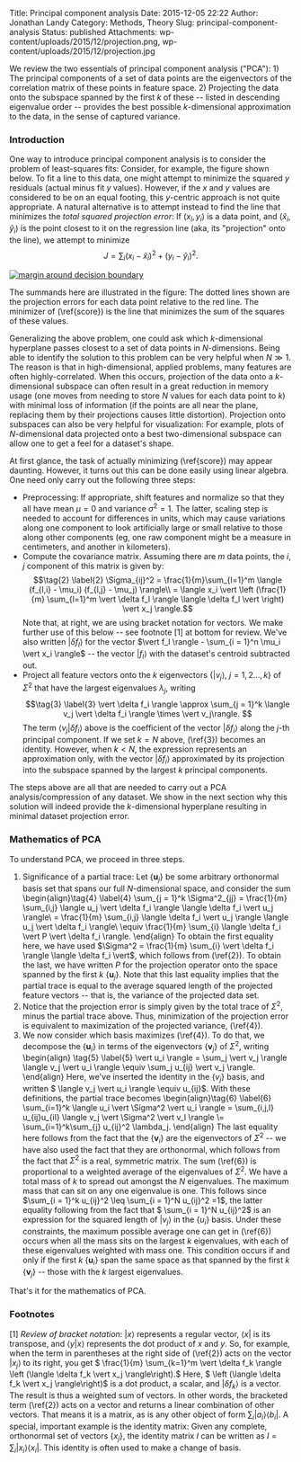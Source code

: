 Title: Principal component analysis
Date: 2015-12-05 22:22
Author: Jonathan Landy
Category: Methods, Theory
Slug: principal-component-analysis
Status: published
Attachments: wp-content/uploads/2015/12/projection.png, wp-content/uploads/2015/12/projection.jpg

We review the two essentials of principal component analysis ("PCA"): 1) The principal components of a set of data points are the eigenvectors of the correlation matrix of these points in feature space. 2) Projecting the data onto the subspace spanned by the first $k$ of these -- listed in descending eigenvalue order -- provides the best possible $k$-dimensional approximation to the data, in the sense of captured variance.





### Introduction

One way to introduce principal component analysis is to consider the problem of least-squares fits: Consider, for example, the figure shown below. To fit a line to this data, one might attempt to minimize the squared $y$ residuals (actual minus fit $y$ values). However, if the $x$ and $y$ values are considered to be on an equal footing, this $y$-centric approach is not quite appropriate. A natural alternative is to attempt instead to find the line that minimizes the *total squared projection error*: If $(x_i, y_i)$ is a data point, and $(\hat{x}_i, \hat{y}_i)$ is the point closest to it on the regression line (aka, its "projection" onto the line), we attempt to minimize
$$\tag{1} \label{score}
J = \sum_i (x_i - \hat{x}_i)^2 + (y_i - \hat{y}_i)^2.
$$

[![margin around decision boundary]({static}/wp-content/uploads/2015/12/projection.png)]({static}/wp-content/uploads/2015/12/projection.png)

The summands here are illustrated in the figure: The dotted lines shown are the projection errors for each data point relative to the red line. The minimizer of (\ref{score}) is the line that minimizes the sum of the squares of these values.

Generalizing the above problem, one could ask which $k$-dimensional hyperplane passes closest to a set of data points in $N$-dimensions. Being able to identify the solution to this problem can be very helpful when $N \gg 1$. The reason is that in high-dimensional, applied problems, many features are often highly-correlated. When this occurs, projection of the data onto a $k$-dimensional subspace can often result in a great reduction in memory usage (one moves from needing to store $N$ values for each data point to $k$) with minimal loss of information (if the points are all near the plane, replacing them by their projections causes little distortion). Projection onto subspaces can also be very helpful for visualization: For example, plots of $N$-dimensional data projected onto a best two-dimensional subspace can allow one to get a feel for a dataset's shape.

At first glance, the task of actually minimizing (\ref{score}) may appear daunting. However, it turns out this can be done easily using linear algebra. One need only carry out the following three steps:

-   Preprocessing: If appropriate, shift features and normalize so that they all have mean $\mu = 0$ and variance $\sigma^2 = 1$. The latter, scaling step is needed to account for differences in units, which may cause variations along one component to look artificially large or small relative to those along other components (eg, one raw component might be a measure in centimeters, and another in kilometers).
-   Compute the covariance matrix. Assuming there are $m$ data points, the $i$, $j$ component of this matrix is given by:
    $$\tag{2} \label{2} \Sigma_{ij}^2 = \frac{1}{m}\sum_{l=1}^m \langle (f_{l,i} - \mu_i) (f_{l,j} - \mu_j) \rangle\\ = \langle x_i \vert \left (\frac{1}{m} \sum_{l=1}^m \vert \delta f_l \rangle \langle \delta f_l \vert \right) \vert x_j \rangle.$$
    Note that, at right, we are using bracket notation for vectors. We make further use of this below -- see footnote [1] at bottom for review. We've also written $\vert \delta f_l \rangle$ for the vector $\vert f_l \rangle - \sum_{i = 1}^n \mu_i \vert x_i \rangle$ -- the vector $\vert f_l \rangle$ with the dataset's centroid subtracted out.
-   Project all feature vectors onto the $k$ eigenvectors $\{\vert v_j \rangle$, $j = 1 ,2 \ldots, k\}$ of $\Sigma^2$ that have the largest eigenvalues $\lambda_j$, writing
    $$\tag{3} \label{3}
    \vert \delta f_i \rangle \approx \sum_{j = 1}^k \langle v_j \vert \delta f_i \rangle \times \vert v_j\rangle.
    $$
    The term $\langle v_j \vert \delta f_i \rangle$ above is the coefficient of the vector $\vert \delta f_i \rangle$ along the $j$-th principal component. If we set $k = N$ above, (\ref{3}) becomes an identity. However, when $k < N$, the expression represents an approximation only, with the vector $\vert \delta f_i \rangle$ approximated by its projection into the subspace spanned by the largest $k$ principal components.

The steps above are all that are needed to carry out a PCA analysis/compression of any dataset. We show in the next section why this solution will indeed provide the $k$-dimensional hyperplane resulting in minimal dataset projection error.

### Mathematics of PCA

To understand PCA, we proceed in three steps.

1.  Significance of a partial trace: Let $\{\textbf{u}_j \}$ be some arbitrary orthonormal basis set that spans our full $N$-dimensional space, and consider the sum
    \begin{align}\tag{4} \label{4}
    \sum_{j = 1}^k \Sigma^2_{jj} = \frac{1}{m} \sum_{i,j} \langle u_j \vert \delta f_i \rangle \langle \delta f_i \vert u_j \rangle\\ = \frac{1}{m} \sum_{i,j} \langle \delta f_i \vert u_j \rangle \langle u_j \vert \delta f_i \rangle\\ \equiv \frac{1}{m} \sum_{i} \langle \delta f_i \vert P \vert \delta f_i \rangle.
    \end{align}
    To obtain the first equality here, we have used $\Sigma^2 = \frac{1}{m} \sum_{i} \vert \delta f_i \rangle \langle \delta f_i \vert$, which follows from (\ref{2}). To obtain the last, we have written $P$ for the projection operator onto the space spanned by the first $k$ $\{\textbf{u}_j \}$. Note that this last equality implies that the partial trace is equal to the average squared length of the projected feature vectors -- that is, the variance of the projected data set.
2.  Notice that the projection error is simply given by the total trace of $\Sigma^2$, minus the partial trace above. Thus, minimization of the projection error is equivalent to maximization of the projected variance, (\ref{4}).
3.  We now consider which basis maximizes (\ref{4}). To do that, we decompose the $\{\textbf{u}_i \}$ in terms of the eigenvectors $\{\textbf{v}_j\}$ of $\Sigma^2$, writing
    \begin{align} \tag{5} \label{5}
    \vert u_i \rangle = \sum_j \vert v_j \rangle \langle v_j \vert u_i \rangle \equiv \sum_j u_{ij} \vert v_j \rangle.
    \end{align}
    Here, we've inserted the identity in the $\{v_j\}$ basis, and written $ \langle v_j \vert u_i \rangle \equiv u_{ij}$. With these definitions, the partial trace becomes
    \begin{align}\tag{6} \label{6}
    \sum_{i=1}^k \langle u_i \vert \Sigma^2 \vert u_i \rangle = \sum_{i,j,l} u_{ij}u_{il} \langle v_j \vert \Sigma^2 \vert v_l \rangle \\= \sum_{i=1}^k\sum_{j} u_{ij}^2 \lambda_j.
    \end{align}
    The last equality here follows from the fact that the $\{\textbf{v}_i\}$ are the eigenvectors of $\Sigma^2$ -- we have also used the fact that they are orthonormal, which follows from the fact that $\Sigma^2$ is a real, symmetric matrix. The sum (\ref{6}) is proportional to a weighted average of the eigenvalues of $\Sigma^2$. We have a total mass of $k$ to spread out amongst the $N$ eigenvalues. The maximum mass that can sit on any one eigenvalue is one. This follows since $\sum_{i = 1}^k u_{ij}^2 \leq \sum_{i = 1}^N u_{ij}^2 =1$, the latter equality following from the fact that $ \sum_{i = 1}^N u_{ij}^2$ is an expression for the squared length of $\vert v_j\rangle$ in the $\{u_i\}$ basis. Under these constraints, the maximum possible average one can get in (\ref{6}) occurs when all the mass sits on the largest $k$ eigenvalues, with each of these eigenvalues weighted with mass one. This condition occurs if and only if the first $k$ $\{\textbf{u}_i\}$ span the same space as that spanned by the first $k$ $\{\textbf{v}_j\}$ -- those with the $k$ largest eigenvalues.

That's it for the mathematics of PCA.

### Footnotes

[1] *Review of bracket notation*: $\vert x \rangle$ represents a regular vector, $\langle x \vert$ is its transpose, and $\langle y \vert x \rangle$ represents the dot product of $x$ and $y$. So, for example, when the term in parentheses at the right side of (\ref{2}) acts on the vector $\vert x_j \rangle$ to its right, you get $ \frac{1}{m} \sum_{k=1}^m \vert \delta f_k \rangle \left (\langle \delta f_k \vert x_j \rangle\right).$ Here, $ \left (\langle \delta f_k \vert x_j \rangle\right)$ is a dot product, a scalar, and $\vert \delta f_k \rangle$ is a vector. The result is thus a weighted sum of vectors. In other words, the bracketed term (\ref{2}) acts on a vector and returns a linear combination of other vectors. That means it is a matrix, as is any other object of form $\sum_i \vert a_i \rangle \langle b_i \vert$. A special, important example is the identity matrix: Given any complete, orthonormal set of vectors $\{x_j\}$, the identity matrix $I$ can be written as $I = \sum_i \vert x_i \rangle \langle x_i \vert$. This identity is often used to make a change of basis.
